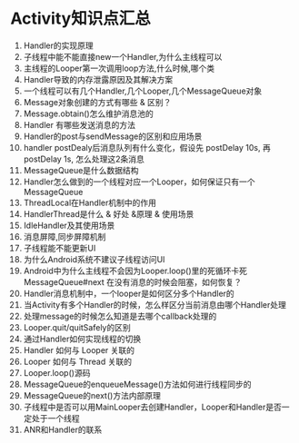 # Activity知识点汇总

1. Handler的实现原理
2. 子线程中能不能直接new一个Handler,为什么主线程可以
3. 主线程的Looper第一次调用loop方法,什么时候,哪个类
4. Handler导致的内存泄露原因及其解决方案
5. 一个线程可以有几个Handler,几个Looper,几个MessageQueue对象
6. Message对象创建的方式有哪些 & 区别？
7. Message.obtain()怎么维护消息池的
8. Handler 有哪些发送消息的方法
9. Handler的post与sendMessage的区别和应用场景
10. handler postDealy后消息队列有什么变化，假设先 postDelay 10s, 再postDelay 1s, 怎么处理这2条消息
11. MessageQueue是什么数据结构
12. Handler怎么做到的一个线程对应一个Looper，如何保证只有一个MessageQueue
13. ThreadLocal在Handler机制中的作用
14. HandlerThread是什么 & 好处 &原理 & 使用场景
15. IdleHandler及其使用场景
16. 消息屏障,同步屏障机制
17. 子线程能不能更新UI
18. 为什么Android系统不建议子线程访问UI
19. Android中为什么主线程不会因为Looper.loop()里的死循环卡死
MessageQueue#next 在没有消息的时候会阻塞，如何恢复？
20. Handler消息机制中，一个looper是如何区分多个Handler的
21. 当Activity有多个Handler的时候，怎么样区分当前消息由哪个Handler处理
22. 处理message的时候怎么知道是去哪个callback处理的
23. Looper.quit/quitSafely的区别
24. 通过Handler如何实现线程的切换
25. Handler 如何与 Looper 关联的
26. Looper 如何与 Thread 关联的
27. Looper.loop()源码
28. MessageQueue的enqueueMessage()方法如何进行线程同步的
29. MessageQueue的next()方法内部原理
20. 子线程中是否可以用MainLooper去创建Handler，Looper和Handler是否一定处于一个线程
31. ANR和Handler的联系

